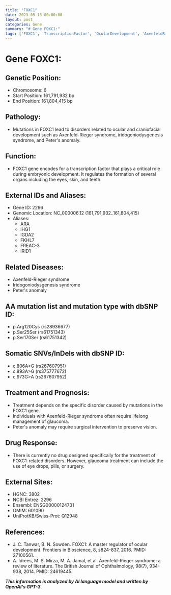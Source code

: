 ```yaml
---
title: "FOXC1"
date: 2023-05-13 00:00:00
layout: post
categories: Gene
summary: "# Gene FOXC1:"
tags: ['FOXC1', 'TranscriptionFactor', 'OcularDevelopment', 'AxenfeldRiegerSyndrome', "Peter'sAnomaly", 'GeneticMutations', 'TreatmentManagement', 'Glaucoma']
---
```


# Gene FOXC1:

## Genetic Position:
- Chromosome: 6
- Start Position: 161,791,932 bp
- End Position: 161,804,415 bp

## Pathology:
- Mutations in FOXC1 lead to disorders related to ocular and craniofacial development such as Axenfeld-Rieger syndrome, iridogoniodysgenesis syndrome, and Peter's anomaly.

## Function:
- FOXC1 gene encodes for a transcription factor that plays a critical role during embryonic development. It regulates the formation of several organs including the eyes, skin, and teeth.

## External IDs and Aliases:
- Gene ID: 2296
- Genomic Location: NC_000006.12 (161,791,932..161,804,415)
- Aliases:
    - ARA
    - IHG1
    - IGDA2
    - FKHL7
    - FREAC-3
    - IRID1


## Related Diseases:
- Axenfeld-Rieger syndrome
- Iridogoniodysgenesis syndrome
- Peter's anomaly

## AA mutation list and mutation type with dbSNP ID:
- p.Arg120Cys (rs28936677)
- p.Ser25Ser (rs61751343)
- p.Ser170Ser (rs61751342)

## Somatic SNVs/InDels with dbSNP ID:
- c.806A>G (rs267607951)
- c.893A>G (rs375777672)
- c.973G>A (rs267607952)

## Treatment and Prognosis:
- Treatment depends on the specific disorder caused by mutations in the FOXC1 gene.
- Individuals with Axenfeld-Rieger syndrome often require lifelong management of glaucoma. 
- Peter's anomaly may require surgical intervention to preserve vision.

## Drug Response:
- There is currently no drug designed specifically for the treatment of FOXC1-related disorders. However, glaucoma treatment can include the use of eye drops, pills, or surgery.

## External Sites:
- HGNC: 3802
- NCBI Entrez: 2296
- Ensembl: ENSG00000124731
- OMIM: 601090
- UniProtKB/Swiss-Prot: Q12948

## References:
- J. C. Tanwar, B. N. Sowden. FOXC1: A master regulator of ocular development. Frontiers in Bioscience, 8, s824-837, 2016. PMID: 27100561.
- A. Idrees, M. S. Mirza, M. A. Jamal, et al. Axenfeld–Rieger syndrome: a review of literature. The British Journal of Ophthalmology, 98(7), 934-938, 2014. PMID: 24619445.

**_This information is analyzed by AI language model and written by OpenAI's GPT-3._**